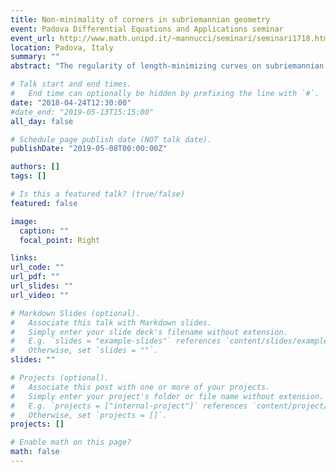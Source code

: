 ```yaml
---
title: Non-minimality of corners in subriemannian geometry
event: Padova Differential Equations and Applications seminar
event_url: http://www.math.unipd.it/~mannucci/seminari/seminari1718.html
location: Padova, Italy
summary: ""
abstract: "The regularity of length-minimizing curves on subriemannian manifolds is an open problem, of which quite little is known outside of some specific cases. In the Riemannian setting, all length minimizers are solutions to a geodesic equation, which implies that all minimizers are smooth. The main difference in the subriemannian case is the existence of so called abnormal extremals, which do not satisfy any geodesic equation, but may nonetheless be minimizers. In this talk, I will outline a method used to prove that a piecewise C^1 length minimizer is necessarily everywhere C^1, that is, that curves with 'corners' cannot be length-minimizing. This talk is based on joint work with Enrico Le Donne."

# Talk start and end times.
#   End time can optionally be hidden by prefixing the line with `#`.
date: "2018-04-24T12:30:00"
#date_end: "2019-05-13T15:15:00"
all_day: false

# Schedule page publish date (NOT talk date).
publishDate: "2019-05-08T00:00:00Z"

authors: []
tags: []

# Is this a featured talk? (true/false)
featured: false

image:
  caption: ""
  focal_point: Right

links:
url_code: ""
url_pdf: ""
url_slides: ""
url_video: ""

# Markdown Slides (optional).
#   Associate this talk with Markdown slides.
#   Simply enter your slide deck's filename without extension.
#   E.g. `slides = "example-slides"` references `content/slides/example-slides.md`.
#   Otherwise, set `slides = ""`.
slides: ""

# Projects (optional).
#   Associate this post with one or more of your projects.
#   Simply enter your project's folder or file name without extension.
#   E.g. `projects = ["internal-project"]` references `content/project/deep-learning/index.md`.
#   Otherwise, set `projects = []`.
projects: []

# Enable math on this page?
math: false
---
```

